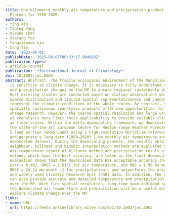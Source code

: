 ```yaml
---
title: One‐kilometre monthly air temperature and precipitation product over the Mongolian
  Plateau for 1950–2020
authors:
- Ying Xin
- Yaping Yang
- Xiaona Chen
- Xiafang Yue
- Yangxiaoyue Liu
- Cong Yin
date: '2023-06-01'
publishDate: '2025-08-07T06:33:17.904883Z'
publication_types:
- article-journal
publication: '*International Journal of Climatology*'
doi: 10.1002/joc.8063
abstract: Abstract  The fragile ecological environment of the Mongolian Plateau (MP)
  is sensitive to climate change. It is necessary to fully understand the temperature
  and precipitation changes on the MP to ensure regional sustainable development.
  Most existing studies are conducted based on station observations which suffer from
  sparse distribution and limited spatial representativeness and cannot perfectly
  represent the climatic conditions of the whole region. By contrast, the long‐term,
  spatially continuous reanalysis products offer new opportunities for MP climate
  change research. However, the coarse spatial resolution and large uncertainties
  of reanalysis data limit their applicability to provide reliable climate information
  at finer scales. Within the delta downscaling framework, we downscale and correct
  the state‐of‐the‐art European Centre for Medium‐range Weather Forecasts ReAnalysis
  5 land portion (ERA5‐Land) using a high‐resolution WorldClim reference climatology
  and generate a long‐term (1950–2020) 1‐km monthly air temperature and precipitation
  downscaled dataset. During the downscaling process, the results obtained by nearest
  neighbour, bilinear and bicubic interpolation methods are evaluated and compared.
  Air temperature result of bilinear method and precipitation result of nearest neighbour
  method, which have the best accuracy, are taken as the final downscaled data. The
  evaluation shows that the downscaled data has acceptable accuracy (overall MBE = −0.41°C,
  Corr = 0.997, RMSE = 1.51°C for air temperature, and MBE = 1.58 mm·month −1 , Corr = 0.747,
  RMSE = 24.24 mm·month −1 for precipitation), and outperforms the original ERA5‐Land
  and widely used Climatic Research Unit (CRU) data. In addition, the downscaled data
  can also provide accurate and detailed temperature and precipitation change trends
  over the MP. With fine spatial resolution, long‐time span and good spatial continuity,
  the downscaled air temperature and precipitation will be a useful data source to
  explore climate change over the MP.
links:
- name: URL
  url: https://rmets.onlinelibrary.wiley.com/doi/10.1002/joc.8063
---
```

